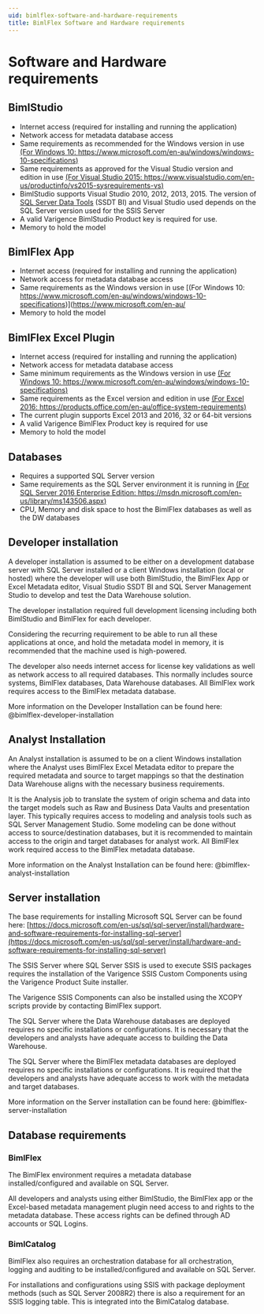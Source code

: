 ```yaml
---
uid: bimlflex-software-and-hardware-requirements
title: BimlFlex Software and Hardware requirements
---
```

# Software and Hardware requirements

## BimlStudio

* Internet access (required for installing and running the application)
* Network access for metadata database access
* Same requirements as recommended for the Windows version in use [(For Windows 10: https://www.microsoft.com/en-au/windows/windows-10-specifications)](https://www.microsoft.com/en-au/windows/windows-10-specifications)
* Same requirements as approved for the Visual Studio version and edition in use [(For Visual Studio 2015: https://www.visualstudio.com/en-us/productinfo/vs2015-sysrequirements-vs)](https://www.visualstudio.com/en-us/productinfo/vs2015-sysrequirements-vs)
* BimlStudio supports Visual Studio 2010, 2012, 2013, 2015. The version of [SQL Server Data Tools](https://docs.microsoft.com/en-us/sql/ssdt/download-sql-server-data-tools-ssdt) (SSDT BI) and Visual Studio used depends on the SQL Server version used for the SSIS Server
* A valid Varigence BimlStudio Product key is required for use.
* Memory to hold the model

## BimlFlex App

* Internet access (required for installing and running the application)
* Network access for metadata database access
* Same requirements as the Windows version in use [(For Windows 10: https://www.microsoft.com/en-au/windows/windows-10-specifications)](https://www.microsoft.com/en-au/
* Memory to hold the model

## BimlFlex Excel Plugin

* Internet access (required for installing and running the application)
* Network access for metadata database access
* Same minimum requirements as the Windows version in use [(For Windows 10: https://www.microsoft.com/en-au/windows/windows-10-specifications)](https://www.microsoft.com/en-au/windows/windows-10-specifications)
* Same requirements as  the Excel version and edition in use [(For Excel 2016: https://products.office.com/en-au/office-system-requirements)](https://products.office.com/en-au/office-system-requirements)
* The current plugin supports Excel 2013 and 2016, 32 or 64-bit versions
* A valid Varigence BimlFlex Product key is required for use
* Memory to hold the model

## Databases

* Requires a supported SQL Server version
* Same requirements as the SQL Server environment it is running in [(For SQL Server 2016 Enterprise Edition: https://msdn.microsoft.com/en-us/library/ms143506.aspx)](https://msdn.microsoft.com/en-us/library/ms143506.aspx)
* CPU, Memory and disk space to host the BimlFlex databases as well as the DW databases

## Developer installation

A developer installation is assumed to be either on a development database server with SQL Server installed or a client Windows installation (local or hosted) where the developer will use both BimlStudio, the BimlFlex App or Excel Metadata editor, Visual Studio SSDT BI and SQL Server Management Studio to develop and test the Data Warehouse solution.

The developer installation required full development licensing including both BimlStudio and BimlFlex for each developer.

Considering the recurring requirement to be able to run all these applications at once, and hold the metadata model in memory, it is recommended that the machine used is high-powered.

The developer also needs internet access for license key validations as well as network access to all required databases. This normally includes source systems, BimlFlex databases, Data Warehouse databases. All BimlFlex work requires access to the BimlFlex metadata database.

More information on the Developer Installation can be found here: @bimlflex-developer-installation

## Analyst Installation

An Analyst installation is assumed to be on a client Windows installation where the Analyst uses BimlFlex Excel Metadata editor to prepare the required metadata and source to target mappings so that the destination Data Warehouse aligns with the necessary business requirements.

It is the Analysis job to translate the system of origin schema and data into the target models such as Raw and Business Data Vaults and presentation layer. This typically requires access to modeling and analysis tools such as SQL Server Management Studio. Some modeling can be done without access to source/destination databases, but it is recommended to maintain access to the origin and target databases for analyst work. All BimlFlex work required access to the BimlFlex metadata database.

More information on the Analyst Installation can be found here: @bimlflex-analyst-installation

## Server installation

The base requirements for installing Microsoft SQL Server can be found here: [https://docs.microsoft.com/en-us/sql/sql-server/install/hardware-and-software-requirements-for-installing-sql-server](https://docs.microsoft.com/en-us/sql/sql-server/install/hardware-and-software-requirements-for-installing-sql-server)

The SSIS Server where SQL Server SSIS is used to execute SSIS packages requires the installation of the Varigence SSIS Custom Components using the Varigence Product Suite installer.

The Varigence SSIS Components can also be installed using the XCOPY scripts provide by contacting BimlFlex support.

The SQL Server where the Data Warehouse databases are deployed requires no specific installations or configurations. It is necessary that the developers and analysts have adequate access to building the Data Warehouse.

The SQL Server where the BimlFlex metadata databases are deployed requires no specific installations or configurations. It is required that the developers and analysts have adequate access to work with the metadata and target databases.

More information on the Server installation can be found here: @bimlflex-server-installation

## Database requirements

### BimlFlex

The BimlFlex environment requires a metadata database installed/configured and available on SQL Server.

All developers and analysts using either BimlStudio, the BimlFlex app or the Excel-based metadata management plugin need access to and rights to the metadata database. These access rights can be defined through AD accounts or SQL Logins.

### BimlCatalog

BimlFlex also requires an orchestration database for all orchestration, logging and auditing to be installed/configured and available on SQL Server.

For installations and configurations using SSIS with package deployment methods (such as SQL Server 2008R2) there is also a requirement for an SSIS logging table. This is integrated into the BimlCatalog database.